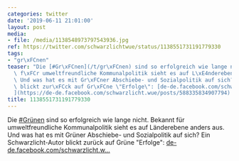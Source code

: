 ```yaml
---
categories: twitter
date: '2019-06-11 21:01:00'
layout: post
media:
- file: /media/1138548973797543936.jpg
ref: https://twitter.com/schwarzlichtwue/status/1138551731191779330
tags:
- "gr\xFCnen"
teaser: "Die [#Gr\xFCnen](/t/gr\xFCnen) sind so erfolgreich wie lange nicht. Bekannt\
  \ f\xFCr umweltfreundliche Kommunalpolitik sieht es auf L\xE4nderebene anders aus.\
  \ Und was hat es mit Gr\xFCner Abschiebe- und Sozialpolitik auf sich? Ein Schwarzlicht-Autor\
  \ blickt zur\xFCck auf Gr\xFCne \"Erfolge\": [de-de.facebook.com/schwarzlicht.w\u2026\
  ](https://de-de.facebook.com/schwarzlicht.wue/posts/588335834907794) "
title: 1138551731191779330
---
```

Die [#Grünen](/t/grünen) sind so erfolgreich wie lange nicht. Bekannt für umweltfreundliche Kommunalpolitik sieht es auf Länderebene anders aus. Und was hat es mit Grüner Abschiebe- und Sozialpolitik auf sich? Ein Schwarzlicht-Autor blickt zurück auf Grüne "Erfolge": [de-de.facebook.com/schwarzlicht.w…](https://de-de.facebook.com/schwarzlicht.wue/posts/588335834907794) 
